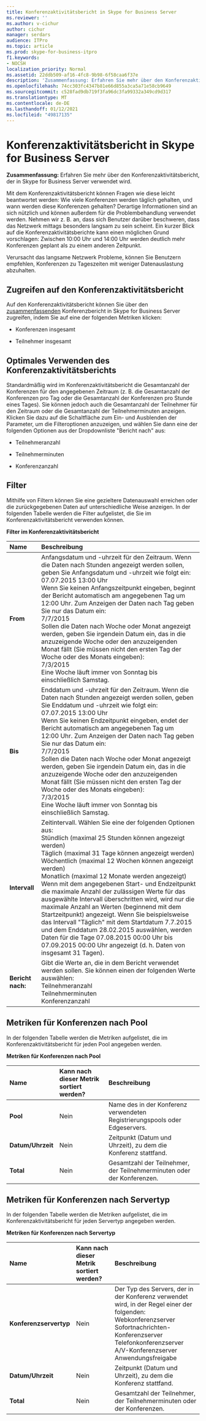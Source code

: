 ```yaml
---
title: Konferenzaktivitätsbericht in Skype for Business Server
ms.reviewer: ''
ms.author: v-cichur
author: cichur
manager: serdars
audience: ITPro
ms.topic: article
ms.prod: skype-for-business-itpro
f1.keywords:
- NOCSH
localization_priority: Normal
ms.assetid: 22ddb509-af16-4fc8-9b98-6f58caa6f37e
description: 'Zusammenfassung: Erfahren Sie mehr über den Konferenzaktivitätsbericht, der in Skype for Business Server verwendet wird.'
ms.openlocfilehash: 74cc303fc4347b81e66d855a3ca5a71e58cb9649
ms.sourcegitcommit: c528fad9db719f3fa96dc3fa99332a349cd9d317
ms.translationtype: MT
ms.contentlocale: de-DE
ms.lasthandoff: 01/12/2021
ms.locfileid: "49817135"
---
```

# <a name="conference-activity-report-in-skype-for-business-server"></a>Konferenzaktivitätsbericht in Skype for Business Server
 
**Zusammenfassung:** Erfahren Sie mehr über den Konferenzaktivitätsbericht, der in Skype for Business Server verwendet wird.
  
Mit dem Konferenzaktivitätsbericht können Fragen wie diese leicht beantwortet werden: Wie viele Konferenzen werden täglich gehalten, und wann werden diese Konferenzen gehalten? Derartige Informationen sind an sich nützlich und können außerdem für die Problembehandlung verwendet werden. Nehmen wir z. B. an, dass sich Benutzer darüber beschweren, dass das Netzwerk mittags besonders langsam zu sein scheint. Ein kurzer Blick auf die Konferenzaktivitätsberichte kann einen möglichen Grund vorschlagen: Zwischen 10:00 Uhr und 14:00 Uhr werden deutlich mehr Konferenzen geplant als zu einem anderen Zeitpunkt.
  
Verursacht das langsame Netzwerk Probleme, können Sie Benutzern empfehlen, Konferenzen zu Tageszeiten mit weniger Datenauslastung abzuhalten.
  
## <a name="accessing-the-conference-activity-report"></a>Zugreifen auf den Konferenzaktivitätsbericht

Auf den Konferenzaktivitätsbericht können Sie über den [zusammenfassenden](conference-summary-report.md) Konferenzbericht in Skype for Business Server zugreifen, indem Sie auf eine der folgenden Metriken klicken:
  
- Konferenzen insgesamt
    
- Teilnehmer insgesamt
    
## <a name="making-the-best-use-of-the-conference-activity-report"></a>Optimales Verwenden des Konferenzaktivitätsberichts

Standardmäßig wird im Konferenzaktivitätsbericht die Gesamtanzahl der Konferenzen für den angegebenen Zeitraum (z. B. die Gesamtanzahl der Konferenzen pro Tag oder die Gesamtanzahl der Konferenzen pro Stunde eines Tages). Sie können jedoch auch die Gesamtanzahl der Teilnehmer für den Zeitraum oder die Gesamtanzahl der Teilnehmerminuten anzeigen. Klicken Sie dazu auf die Schaltfläche zum Ein- und Ausblenden der Parameter, um die Filteroptionen anzuzeigen, und wählen Sie dann eine der folgenden Optionen aus der Dropdownliste "Bericht nach" aus:
  
- Teilnehmeranzahl
    
- Teilnehmerminuten
    
- Konferenzanzahl
    
## <a name="filters"></a>Filter

Mithilfe von Filtern können Sie eine gezieltere Datenauswahl erreichen oder die zurückgegebenen Daten auf unterschiedliche Weise anzeigen. In der folgenden Tabelle werden die Filter aufgelistet, die Sie im Konferenzaktivitätsbericht verwenden können.
  
**Filter im Konferenzaktivitätsbericht**

|**Name**|**Beschreibung**|
|:-----|:-----|
|**From** <br/> |Anfangsdatum und -uhrzeit für den Zeitraum. Wenn die Daten nach Stunden angezeigt werden sollen, geben Sie Anfangsdatum und -uhrzeit wie folgt ein:  <br/> 07.07.2015 13:00 Uhr  <br/> Wenn Sie keinen Anfangszeitpunkt eingeben, beginnt der Bericht automatisch am angegebenen Tag um 12:00 Uhr. Zum Anzeigen der Daten nach Tag geben Sie nur das Datum ein:  <br/> 7/7/2015  <br/> Sollen die Daten nach Woche oder Monat angezeigt werden, geben Sie irgendein Datum ein, das in die anzuzeigende Woche oder den anzuzeigenden Monat fällt (Sie müssen nicht den ersten Tag der Woche oder des Monats eingeben):  <br/> 7/3/2015  <br/> Eine Woche läuft immer von Sonntag bis einschließlich Samstag.  <br/> |
|**Bis** <br/> |Enddatum und -uhrzeit für den Zeitraum. Wenn die Daten nach Stunden angezeigt werden sollen, geben Sie Enddatum und -uhrzeit wie folgt ein:  <br/> 07.07.2015 13:00 Uhr  <br/> Wenn Sie keinen Endzeitpunkt eingeben, endet der Bericht automatisch am angegebenen Tag um 12:00 Uhr. Zum Anzeigen der Daten nach Tag geben Sie nur das Datum ein:  <br/> 7/7/2015  <br/> Sollen die Daten nach Woche oder Monat angezeigt werden, geben Sie irgendein Datum ein, das in die anzuzeigende Woche oder den anzuzeigenden Monat fällt (Sie müssen nicht den ersten Tag der Woche oder des Monats eingeben):  <br/> 7/3/2015  <br/> Eine Woche läuft immer von Sonntag bis einschließlich Samstag.  <br/> |
|**Intervall** <br/> | Zeitintervall. Wählen Sie eine der folgenden Optionen aus: <br/>  Stündlich (maximal 25 Stunden können angezeigt werden) <br/>  Täglich (maximal 31 Tage können angezeigt werden) <br/>  Wöchentlich (maximal 12 Wochen können angezeigt werden) <br/>  Monatlich (maximal 12 Monate werden angezeigt) <br/>  Wenn mit dem angegebenen Start- und Endzeitpunkt die maximale Anzahl der zulässigen Werte für das ausgewählte Intervall überschritten wird, wird nur die maximale Anzahl an Werten (beginnend mit dem Startzeitpunkt) angezeigt. Wenn Sie beispielsweise das Intervall "Täglich" mit dem Startdatum 7.7.2015 und dem Enddatum 28.02.2015 auswählen, werden Daten für die Tage 07.08.2015 00:00 Uhr bis 07.09.2015 00:00 Uhr angezeigt (d. h. Daten von insgesamt 31 Tagen). <br/> |
|**Bericht nach:** <br/> | Gibt die Werte an, die in dem Bericht verwendet werden sollen. Sie können einen der folgenden Werte auswählen: <br/>  Teilnehmeranzahl <br/>  Teilnehmerminuten <br/>  Konferenzanzahl <br/> |
   
## <a name="metrics-for-conferences-by-pool"></a>Metriken für Konferenzen nach Pool

In der folgenden Tabelle werden die Metriken aufgelistet, die im Konferenzaktivitätsbericht für jeden Pool angegeben werden.
  
**Metriken für Konferenzen nach Pool**

|**Name**|**Kann nach dieser Metrik sortiert werden?**|**Beschreibung**|
|:-----|:-----|:-----|
|**Pool** <br/> |Nein  <br/> |Name des in der Konferenz verwendeten Registrierungspools oder Edgeservers.  <br/> |
|**Datum/Uhrzeit** <br/> |Nein  <br/> |Zeitpunkt (Datum und Uhrzeit), zu dem die Konferenz stattfand.  <br/> |
|**Total** <br/> |Nein  <br/> |Gesamtzahl der Teilnehmer, der Teilnehmerminuten oder der Konferenzen.  <br/> |
   
## <a name="metrics-for-conferences-by-server-type"></a>Metriken für Konferenzen nach Servertyp

In der folgenden Tabelle werden die Metriken aufgelistet, die im Konferenzaktivitätsbericht für jeden Servertyp angegeben werden.
  
**Metriken für Konferenzen nach Servertyp**

|**Name**|**Kann nach dieser Metrik sortiert werden?**|**Beschreibung**|
|:-----|:-----|:-----|
|**Konferenzservertyp** <br/> |Nein  <br/> | Der Typ des Servers, der in der Konferenz verwendet wird, in der Regel einer der folgenden: <br/>  Webkonferenzserver <br/>  Sofortnachrichten-Konferenzserver <br/>  Telefonkonferenzserver <br/>  A/V-Konferenzserver <br/>  Anwendungsfreigabe <br/> |
|**Datum/Uhrzeit** <br/> |Nein  <br/> |Zeitpunkt (Datum und Uhrzeit), zu dem die Konferenz stattfand.  <br/> |
|**Total** <br/> |Nein  <br/> |Gesamtzahl der Teilnehmer, der Teilnehmerminuten oder der Konferenzen.  <br/> |
   

